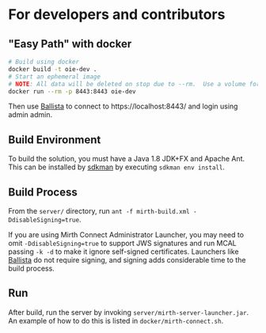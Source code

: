 # For developers and contributors

## "Easy Path" with docker

```bash
# Build using docker
docker build -t oie-dev .
# Start an ephemeral image
# NOTE: All data will be deleted on stop due to --rm.  Use a volume for "real" use.
docker run --rm -p 8443:8443 oie-dev
```

Then use [Ballista](https://github.com/kayyagari/ballista) to connect to 
https://localhost:8443/ and login using admin admin.

## Build Environment

To build the solution, you must have a Java 1.8 JDK+FX and Apache Ant.  This
can be installed by [sdkman](https://sdkman.io/) by executing `sdkman env install`.

## Build Process

From the `server/` directory, run `ant -f mirth-build.xml -DdisableSigning=true`.

If you are using Mirth Connect Administrator Launcher, you may need to omit
`-DdisableSigning=true` to support JWS signatures and run MCAL passing `-k -d`
to make it ignore self-signed certificates. Launchers like 
[Ballista](https://github.com/kayyagari/ballista) do not require signing, and 
signing adds considerable time to the build process.

## Run

After build, run the server by invoking `server/mirth-server-launcher.jar`.  An
example of how to do this is listed in `docker/mirth-connect.sh`.

